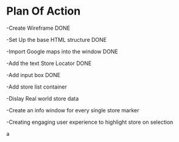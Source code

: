 # Plan Of Action

-Create Wireframe DONE

-Set Up the base HTML structure DONE

-Import Google maps into the window DONE

-Add the text Store Locator DONE

-Add input box DONE

-Add store list container
 
-Dislay Real world store data

-Create an info window for every single store marker

-Creating engaging user experience to highlight store on selection

a

